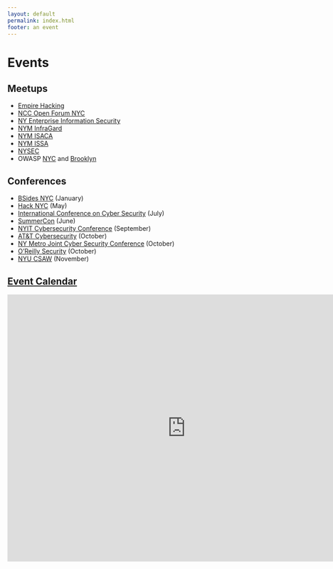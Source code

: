 ```yaml
---
layout: default
permalink: index.html
footer: an event
---
```


# Events

## Meetups

* [Empire Hacking](https://www.empirehacking.nyc)
* [NCC Open Forum NYC](https://www.meetup.com/NCCOpenForumNYC/)
* [NY Enterprise Information Security](https://www.meetup.com/NY-Enterprise-Information-Security-Meetup/)
* [NYM InfraGard](https://www.nym-infragard.us/)
* [NYM ISACA](http://www.isaca.org/chapters2/New-York-Metropolitan/Pages/default.aspx)
* [NYM ISSA](https://www.nymissa.org/)
* [NYSEC](https://twitter.com/nysecsec)
* OWASP [NYC](https://www.meetup.com/owaspnycmetro/) and [Brooklyn](https://www.meetup.com/OWASP-Brooklyn/)

## Conferences

* [BSides NYC](https://bsidesnyc.org/) (January)
* [Hack NYC](https://q22018.hacknyc.com/en/) (May)
* [International Conference on Cyber Security](http://iccs.fordham.edu/) (July)
* [SummerCon](http://summercon.org/) (June)
* [NYIT Cybersecurity Conference](http://www.nyit.edu/events/annual_cybersecurity_conference) (September)
* [AT&T Cybersecurity](https://www.att.com/att/securityconference/) (October)
* [NY Metro Joint Cyber Security Conference](http://nymjcsc.org/) (October)
* [O’Reilly Security](http://conferences.oreilly.com/security/network-data-security-ny) (October)
* [NYU CSAW](https://csaw.engineering.nyu.edu/) (November)

## [Event Calendar](https://calendar.google.com/calendar/embed?src=trailofbits.com_u4ugmlhgr0nf58s1ji8fteed2k%40group.calendar.google.com&ctz=America/New_York)

<iframe src="https://calendar.google.com/calendar/embed?src=trailofbits.com_u4ugmlhgr0nf58s1ji8fteed2k%40group.calendar.google.com&ctz=America/New_York" style="border: 0" width="800" height="600" frameborder="0" scrolling="no"></iframe>

